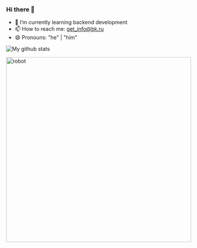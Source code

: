 ### Hi there 👋

- 🌱 I’m currently learning backend development
- 📫 How to reach me: get_info@bk.ru
- 😄 Pronouns: "he" | "him"

![My github stats](https://github-readme-stats.vercel.app/api?username=rsh-12)

<img src="https://github.com/rsh-12/remember-places/blob/dev/static/images/robot.png?raw=true" alt="robot" width="500px" height="500px">
